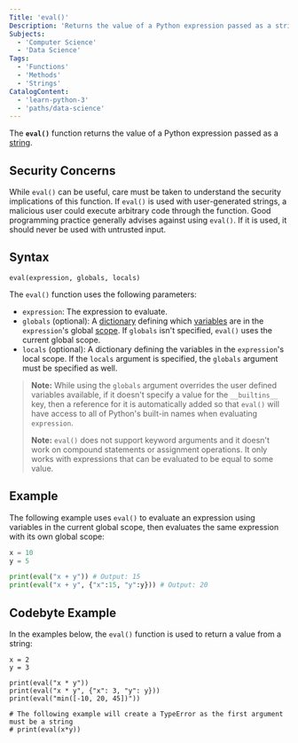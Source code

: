 ```yaml
---
Title: 'eval()'
Description: 'Returns the value of a Python expression passed as a string.'
Subjects:
  - 'Computer Science'
  - 'Data Science'
Tags:
  - 'Functions'
  - 'Methods'
  - 'Strings'
CatalogContent:
  - 'learn-python-3'
  - 'paths/data-science'
---
```


The **`eval()`** function returns the value of a Python expression passed as a [string](https://www.codecademy.com/resources/docs/python/strings).

## Security Concerns

While `eval()` can be useful, care must be taken to understand the security implications of this function. If `eval()` is used with user-generated strings, a malicious user could execute arbitrary code through the function. Good programming practice generally advises against using `eval()`. If it is used, it should never be used with untrusted input.

## Syntax

```pseudo
eval(expression, globals, locals)
```

The `eval()` function uses the following parameters:

- `expression`: The expression to evaluate.
- `globals` (optional): A [dictionary](https://www.codecademy.com/resources/docs/python/dictionaries) defining which [variables](https://www.codecademy.com/resources/docs/python/variables) are in the `expression`'s global [scope](https://www.codecademy.com/resources/docs/python/scope). If `globals` isn't specified, `eval()` uses the current global scope.
- `locals` (optional): A dictionary defining the variables in the `expression`'s local scope. If the `locals` argument is specified, the `globals` argument must be specified as well.

> **Note:** While using the `globals` argument overrides the user defined variables available, if it doesn't specify a value for the `__builtins__` key, then a reference for it is automatically added so that `eval()` will have access to all of Python's built-in names when evaluating `expression`.
>
> **Note:** `eval()` does not support keyword arguments and it doesn't work on compound statements or assignment operations. It only works with expressions that can be evaluated to be equal to some value.

## Example

The following example uses `eval()` to evaluate an expression using variables in the current global scope, then evaluates the same expression with its own global scope:

```py
x = 10
y = 5

print(eval("x + y")) # Output: 15
print(eval("x + y", {"x":15, "y":y})) # Output: 20
```

## Codebyte Example

In the examples below, the `eval()` function is used to return a value from a string:

```codebyte/python
x = 2
y = 3

print(eval("x * y"))
print(eval("x * y", {"x": 3, "y": y}))
print(eval("min([-10, 20, 45])"))

# The following example will create a TypeError as the first argument must be a string
# print(eval(x*y))
```
